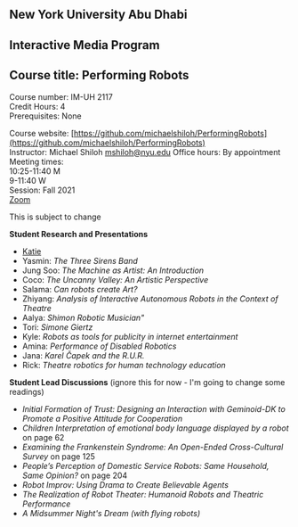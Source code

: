 ## New York University Abu Dhabi  
## Interactive Media Program
## Course title: Performing Robots
Course number: IM-UH 2117  
Credit Hours: 4     
Prerequisites: None     

Course website:
[https://github.com/michaelshiloh/PerformingRobots](https://github.com/michaelshiloh/PerformingRobots)  
Instructor: Michael Shiloh mshiloh@nyu.edu
Office hours: By appointment    
Meeting times:    
10:25-11:40 M     
9-11:40 W     
Session: Fall 2021    
[Zoom](https://nyu.zoom.us/j/92630541872)

This is subject to change

**Student Research and Presentations**

- [Katie](https://www.nytimes.com/2012/07/08/theater/robot-and-human-actors-take-bows-together.html)  
- Yasmin: *The Three Sirens Band*
- Jung Soo: *The Machine as Artist: An Introduction*
- Coco: *The Uncanny Valley: An Artistic Perspective*
- Salama: *Can robots create Art?*
- Zhiyang: *Analysis of Interactive Autonomous Robots in the Context of Theatre*
- Aalya: *Shimon Robotic Musician"*
- Tori: *Simone Giertz*
- Kyle: *Robots as tools for publicity in internet entertainment*
- Amina: *Performance of Disabled Robotics*
- Jana: *Karel Čapek and the R.U.R.*
- Rick: *Theatre robotics for human technology education*

**Student Lead Discussions** (ignore this for now - I'm going to change some
readings)

- *Initial Formation of Trust: Designing an Interaction with Geminoid-DK to Promote a Positive Attitude for Cooperation*
- *Children Interpretation of emotional body language displayed by a robot* on page 62 
- *Examining the Frankenstein Syndrome: An Open-Ended Cross-Cultural Survey* on page 125
- *People’s Perception of Domestic Service Robots: 
Same Household, Same Opinion?* on page 204
- *Robot Improv: Using Drama to Create Believable Agents*
- *The Realization of Robot Theater: Humanoid Robots and Theatric Performance*
- *A Midsummer Night's Dream (with flying robots)*

